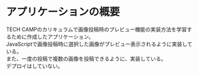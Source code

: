 # アプリケーションの概要
TECH CAMPのカリキュラムで画像投稿時のプレビュー機能の実装方法を学習するために作成したアプリケーション。  
JavaScriptで画像投稿時に選択した画像がプレビュー表示されるように実装している。  
また、一度の投稿で複数の画像を投稿できるように、実装している。  
デプロイはしていない。